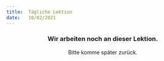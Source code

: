 ```yaml
---
title:  Tägliche Lektion
date:   10/02/2021
---
```


### <center>Wir arbeiten noch an dieser Lektion.</center>
<center>Bitte komme später zurück.</center>